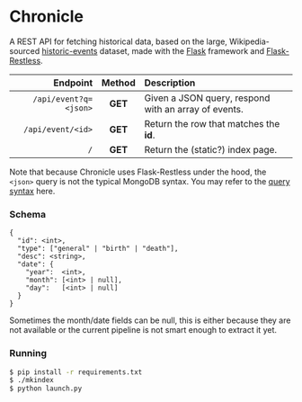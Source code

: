 # Chronicle

A REST API for fetching historical data, based on the
large, Wikipedia-sourced [historic-events] dataset,
made with the [Flask] framework and [Flask-Restless].

| Endpoint               | Method | Description |
|-----------------------:|:------:|:------------|
| `/api/event?q=<json>`  |**GET** | Given a JSON query, respond with an array of events. |
| `/api/event/<id>`      |**GET** | Return the row that matches the **id**. |
| `/`                    |**GET** | Return the (static?) index page. |

Note that because Chronicle uses Flask-Restless under the
hood, the `<json>` query is not the typical MongoDB syntax.
You may refer to the [query syntax] here.

### Schema

    {
      "id": <int>,
      "type": ["general" | "birth" | "death"],
      "desc": <string>,
      "date": {
        "year":  <int>,
        "month": [<int> | null],
        "day":   [<int> | null]
      }
    }

Sometimes the month/date fields can be null, this is
either because they are not available or the current
pipeline is not smart enough to extract it yet.

### Running

```sh
$ pip install -r requirements.txt
$ ./mkindex
$ python launch.py
```

[historic-events]: https://github.com/tuvalie/historic_events
[Flask]: https://flask.pocoo.org
[Flask-Restless]: flask-restless.readthedocs.org/en/latest/
[query syntax]: http://flask-restless.readthedocs.org/en/latest/searchformat.html
